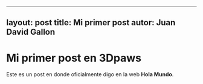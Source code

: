  
  ---
  layout: post
  title: Mi primer post
  autor: Juan David Gallon
  ---
 
 
  # Mi primer post en 3Dpaws #
  
 Este es un post en donde oficialmente digo en la web **Hola Mundo**.
